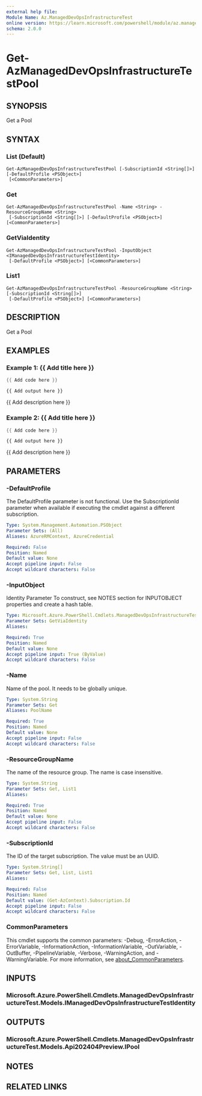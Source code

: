 ```yaml
---
external help file:
Module Name: Az.ManagedDevOpsInfrastructureTest
online version: https://learn.microsoft.com/powershell/module/az.manageddevopsinfrastructuretest/get-azmanageddevopsinfrastructuretestpool
schema: 2.0.0
---
```


# Get-AzManagedDevOpsInfrastructureTestPool

## SYNOPSIS
Get a Pool

## SYNTAX

### List (Default)
```
Get-AzManagedDevOpsInfrastructureTestPool [-SubscriptionId <String[]>] [-DefaultProfile <PSObject>]
 [<CommonParameters>]
```

### Get
```
Get-AzManagedDevOpsInfrastructureTestPool -Name <String> -ResourceGroupName <String>
 [-SubscriptionId <String[]>] [-DefaultProfile <PSObject>] [<CommonParameters>]
```

### GetViaIdentity
```
Get-AzManagedDevOpsInfrastructureTestPool -InputObject <IManagedDevOpsInfrastructureTestIdentity>
 [-DefaultProfile <PSObject>] [<CommonParameters>]
```

### List1
```
Get-AzManagedDevOpsInfrastructureTestPool -ResourceGroupName <String> [-SubscriptionId <String[]>]
 [-DefaultProfile <PSObject>] [<CommonParameters>]
```

## DESCRIPTION
Get a Pool

## EXAMPLES

### Example 1: {{ Add title here }}
```powershell
{{ Add code here }}
```

```output
{{ Add output here }}
```

{{ Add description here }}

### Example 2: {{ Add title here }}
```powershell
{{ Add code here }}
```

```output
{{ Add output here }}
```

{{ Add description here }}

## PARAMETERS

### -DefaultProfile
The DefaultProfile parameter is not functional.
Use the SubscriptionId parameter when available if executing the cmdlet against a different subscription.

```yaml
Type: System.Management.Automation.PSObject
Parameter Sets: (All)
Aliases: AzureRMContext, AzureCredential

Required: False
Position: Named
Default value: None
Accept pipeline input: False
Accept wildcard characters: False
```

### -InputObject
Identity Parameter
To construct, see NOTES section for INPUTOBJECT properties and create a hash table.

```yaml
Type: Microsoft.Azure.PowerShell.Cmdlets.ManagedDevOpsInfrastructureTest.Models.IManagedDevOpsInfrastructureTestIdentity
Parameter Sets: GetViaIdentity
Aliases:

Required: True
Position: Named
Default value: None
Accept pipeline input: True (ByValue)
Accept wildcard characters: False
```

### -Name
Name of the pool.
It needs to be globally unique.

```yaml
Type: System.String
Parameter Sets: Get
Aliases: PoolName

Required: True
Position: Named
Default value: None
Accept pipeline input: False
Accept wildcard characters: False
```

### -ResourceGroupName
The name of the resource group.
The name is case insensitive.

```yaml
Type: System.String
Parameter Sets: Get, List1
Aliases:

Required: True
Position: Named
Default value: None
Accept pipeline input: False
Accept wildcard characters: False
```

### -SubscriptionId
The ID of the target subscription.
The value must be an UUID.

```yaml
Type: System.String[]
Parameter Sets: Get, List, List1
Aliases:

Required: False
Position: Named
Default value: (Get-AzContext).Subscription.Id
Accept pipeline input: False
Accept wildcard characters: False
```

### CommonParameters
This cmdlet supports the common parameters: -Debug, -ErrorAction, -ErrorVariable, -InformationAction, -InformationVariable, -OutVariable, -OutBuffer, -PipelineVariable, -Verbose, -WarningAction, and -WarningVariable. For more information, see [about_CommonParameters](http://go.microsoft.com/fwlink/?LinkID=113216).

## INPUTS

### Microsoft.Azure.PowerShell.Cmdlets.ManagedDevOpsInfrastructureTest.Models.IManagedDevOpsInfrastructureTestIdentity

## OUTPUTS

### Microsoft.Azure.PowerShell.Cmdlets.ManagedDevOpsInfrastructureTest.Models.Api202404Preview.IPool

## NOTES

## RELATED LINKS

